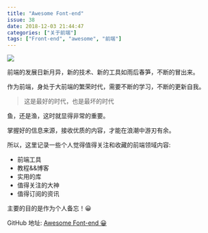 ```yaml
---
title: "Awesome Font-end"
issue: 38
date: 2018-12-03 21:44:47
categories: ["关于前端"]
tags: ["Front-end", "awesome", "前端"]
---
```


![](https://ws4.sinaimg.cn/large/006tNbRwgy1fxtw5ncdpuj31900u0gsz.jpg)

前端的发展日新月异，新的技术、新的工具如雨后春笋，不断的冒出来。

作为前端，身处于大前端的繁荣时代，需要不断的学习，不断的更新自我。

> 这是最好的时代，也是最坏的时代

鱼，还是渔，这时就显得非常的重要。

<!-- more -->

掌握好的信息来源，接收优质的内容，才能在浪潮中游刃有余。

所以，这里记录一些个人觉得值得关注和收藏的前端领域内容:

- 前端工具
- 教程&&博客
- 实用的库
- 值得关注的大神
- 值得订阅的资讯

主要的目的是作为个人备忘！😀

GitHub 地址: [Awesome Font-end 😀](https://github.com/hhking/Awesome-Font-end)


